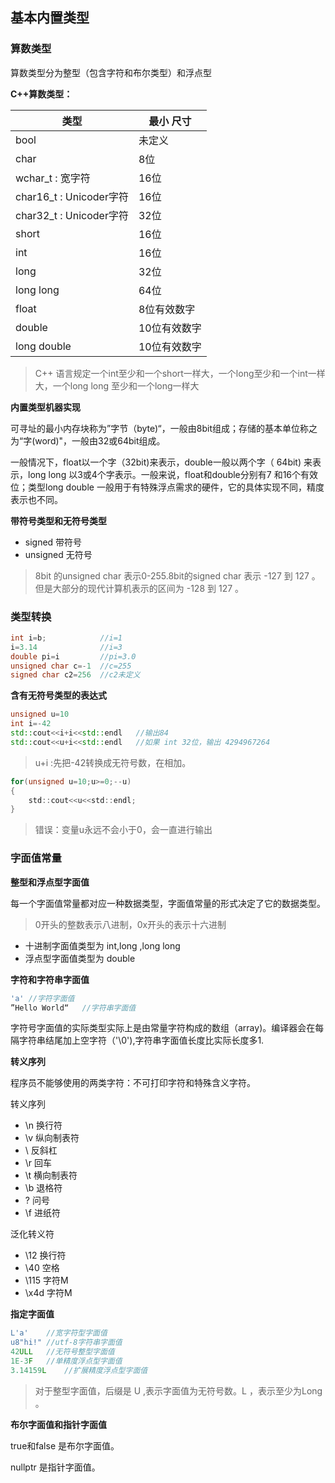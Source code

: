 ## 基本内置类型
### 算数类型

算数类型分为整型（包含字符和布尔类型）和浮点型

**C++算数类型：**

| 类型 | **最小** 尺寸 |
| ------ | ------ |
| bool | 未定义 |
| char | 8位 |
| wchar_t : 宽字符 | 16位 |
| char16_t : Unicoder字符 | 16位 |
| char32_t : Unicoder字符 | 32位 |
| short | 16位 |
| int | 16位 |
| long | 32位 |
| long long | 64位 |
| float | 8位有效数字 |
| double | 10位有效数字 |
| long double | 10位有效数字 |

> C++ 语言规定一个int至少和一个short一样大，一个long至少和一个int一样大，一个long long 至少和一个long一样大

**内置类型机器实现**

可寻址的最小内存块称为”字节（byte)“，一般由8bit组成；存储的基本单位称之为“字(word)"，一般由32或64bit组成。

一般情况下，float以一个字（32bit)来表示，double一般以两个字（ 64bit) 来表示，long long 以3或4个字表示。一般来说，float和double分别有7 和16个有效位；类型long double 一般用于有特殊浮点需求的硬件，它的具体实现不同，精度表示也不同。

**带符号类型和无符号类型**

- signed 带符号
- unsigned 无符号

> 8bit 的unsigned char 表示0-255.8bit的signed char 表示 -127 到 127 。但是大部分的现代计算机表示的区间为 -128 到 127 。

### 类型转换

```c
int i=b;            //i=1
i=3.14              //i=3
double pi=i         //pi=3.0
unsigned char c=-1  //c=255
signed char c2=256  //c2未定义
```

**含有无符号类型的表达式**

```c++
unsigned u=10
int i=-42
std::cout<<i+i<<std::endl   //输出84
std::cout<<u+i<<std::endl   //如果 int 32位，输出 4294967264
```
> u+i :先把-42转换成无符号数，在相加。

```c
for(unsigned u=10;u>=0;--u)
{
    std::cout<<u<<std::endl;
}
```
> 错误：变量u永远不会小于0，会一直进行输出

### 字面值常量

**整型和浮点型字面值**

每一个字面值常量都对应一种数据类型，字面值常量的形式决定了它的数据类型。

> 0开头的整数表示八进制，0x开头的表示十六进制 

- 十进制字面值类型为 int,long ,long long 
- 浮点型字面值类型为 double

**字符和字符串字面值**

```c
'a' //字符字面值
”Hello World“   //字符串字面值
```

字符号字面值的实际类型实际上是由常量字符构成的数组（array)。编译器会在每隔字符串结尾加上空字符（'\0'),字符串字面值长度比实际长度多1.

**转义序列**

程序员不能够使用的两类字符：不可打印字符和特殊含义字符。

转义序列

- \n 换行符
- \v 纵向制表符
- \\ 反斜杠
- \r 回车
- \t 横向制表符
- \b 退格符
- \? 问号
- \f 进纸符

泛化转义符

- \12 换行符
- \40 空格
- \115 字符M
- \x4d 字符M

**指定字面值**

```c
L'a'    //宽字符型字面值
u8"hi!" //utf-8字符串字面值
42ULL   //无符号整型字面值
1E-3F   //单精度浮点型字面值
3.14159L    //扩展精度浮点型字面值
```

> 对于整型字面值，后缀是 U ,表示字面值为无符号数。L ，表示至少为Long 。


**布尔字面值和指针字面值**

true和false 是布尔字面值。

nullptr 是指针字面值。

